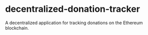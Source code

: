 # decentralized-donation-tracker
A decentralized application for tracking donations on the Ethereum blockchain.
